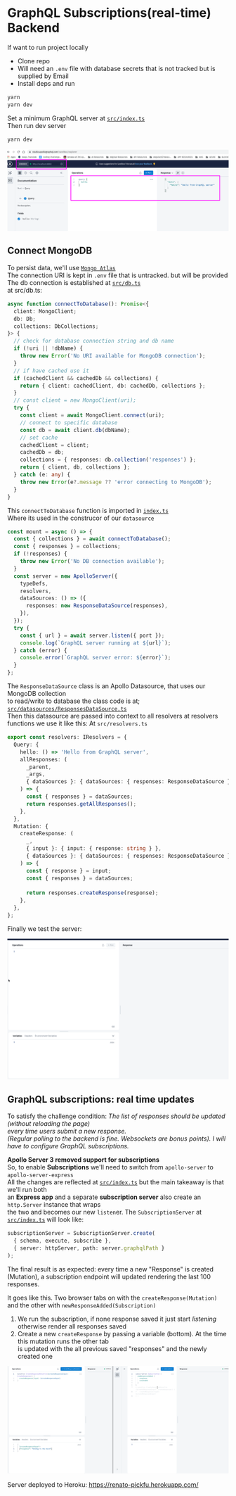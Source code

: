# GraphQL Subscriptions(real-time) Backend

If want to run project locally

- Clone repo
- Will need an `.env` file with database secrets that is not tracked but is supplied by Email
- Install deps and run

```bash
yarn
yarn dev
```

Set a minimum GraphQL server at [`src/index.ts`](src/index.ts)  
Then run dev server

```bash
yarn dev
```

![running minimum server](screenshots/pickfu-backend-minimum-graphql-server-2021-09-15_20-51.png)

## Connect MongoDB

To persist data, we'll use [`Mongo Atlas`](https://account.mongodb.com/account/login)  
The connection URI is kept in `.env` file that is untracked. but will be provided  
The db connection is established at [`src/db.ts`](src/db.ts)  
at src/db.ts:

```typescript
async function connectToDatabase(): Promise<{
  client: MongoClient;
  db: Db;
  collections: DbCollections;
}> {
  // check for database connection string and db name
  if (!uri || !dbName) {
    throw new Error('No URI available for MongoDB connection');
  }
  // if have cached use it
  if (cachedClient && cachedDb && collections) {
    return { client: cachedClient, db: cachedDb, collections };
  }
  // const client = new MongoClient(uri);
  try {
    const client = await MongoClient.connect(uri);
    // connect to specific database
    const db = await client.db(dbName);
    // set cache
    cachedClient = client;
    cachedDb = db;
    collections = { responses: db.collection('responses') };
    return { client, db, collections };
  } catch (e: any) {
    throw new Error(e?.message ?? 'error connecting to MongoDB');
  }
}
```

This `connectToDatabase` function is imported in [`index.ts`](src/index.ts)  
Where its used in the construcor of our `datasource`

```typescript
const mount = async () => {
  const { collections } = await connectToDatabase();
  const { responses } = collections;
  if (!responses) {
    throw new Error('No DB connection available');
  }
  const server = new ApolloServer({
    typeDefs,
    resolvers,
    dataSources: () => ({
      responses: new ResponseDataSource(responses),
    }),
  });
  try {
    const { url } = await server.listen({ port });
    console.log(`GraphQL server running at ${url}`);
  } catch (error) {
    console.error(`GraphQL server error: ${error}`);
  }
};
```

The `ResponseDataSource` class is an Apollo Datasource, that uses our MongoDB collection  
to read/write to database the class code is at; [`src/datasources/ResponsesDataSource.ts`](src/datasources/ResponsesDataSource.ts)  
Then this datasource are passed into context to all resolvers
at resolvers functions we use it like this:
At `src/resolvers.ts`

```typescript
export const resolvers: IResolvers = {
  Query: {
    hello: () => 'Hello from GraphQL server',
    allResponses: (
      _parent,
      _args,
      { dataSources }: { dataSources: { responses: ResponseDataSource } }
    ) => {
      const { responses } = dataSources;
      return responses.getAllResponses();
    },
  },
  Mutation: {
    createResponse: (
      _,
      { input }: { input: { response: string } },
      { dataSources }: { dataSources: { responses: ResponseDataSource } }
    ) => {
      const { response } = input;
      const { responses } = dataSources;

      return responses.createResponse(response);
    },
  },
};
```

Finally we test the server:

!['basic query and mutations'](screenshots/GraphQL-server-basic-query-n-mutation_Peek%202021-09-16%2018-40.gif)

## GraphQL subscriptions: real time updates

To satisfy the challenge condition: _The list of responses should be updated (without reloading the page)  
every time users submit a new response.  
(Regular polling to the backend is fine. Websockets are bonus points).
I will have to configure GraphQL subscriptions._

**Apollo Server 3 removed support for subscriptions**  
So, to enable **Subscriptions** we'll need to switch from `apollo-server` to `apollo-server-express`  
All the changes are reflected at [`src/index.ts`](src/index.ts) but the main takeaway is that we'll run both  
an **Express app** and a separate **subscription server** also create an `http.Server` instance that wraps  
the two and becomes our new `listen`er.
The `SubscriptionServer` at [`src/index.ts`](src/index.ts) will look like:

```typescript
subscriptionServer = SubscriptionServer.create(
  { schema, execute, subscribe },
  { server: httpServer, path: server.graphqlPath }
);
```

The final result is as expected: every time a new "Response" is created (Mutation), a subscription endpoint
will updated rendering the last 100 responses.

It goes like this. Two browser tabs on with the `createResponse(Mutation)` and the other with `newResponseAdded(Subscription)`

1. We run the subscription, if none response saved it just start _listening_ otherwise render all responses saved
2. Create a new `createResponse` by passing a variable (bottom). At the time this mutation runs the other tab  
   is updated with the all previous saved "responses" and the newly created one

!["responses subscription"](screenshots/graphql-subscriptions-Peek%202021-09-17%2014-14.gif)

Server deployed to Heroku: https://renato-pickfu.herokuapp.com/
